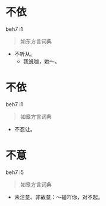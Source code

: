 # 不依
beh7 i1
> 如东方言词典
- 不听从。
  - 我说咖，她～。

# 不依
beh7 i1
> 如皋方言词典
- 不忍让。

# 不意
beh7 i5
> 如皋方言词典
- 未注意、非故意：～碰吖你，对不起。
